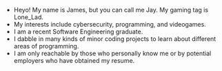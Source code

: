 - Heyo! My name is James, but you can call me Jay. My gaming tag is Lone_Lad.
- My interests include cybersecurity, programming, and videogames.
- I am a recent Software Engineering graduate.
- I dabble in many kinds of minor coding projects to learn about different areas of programming.
- I am only reachable by those who personally know me or by potential employers who have obtained my resume.

<!---
jaymac00/jaymac00 is a ✨ special ✨ repository because its `README.md` (this file) appears on your GitHub profile.
You can click the Preview link to take a look at your changes.
--->
